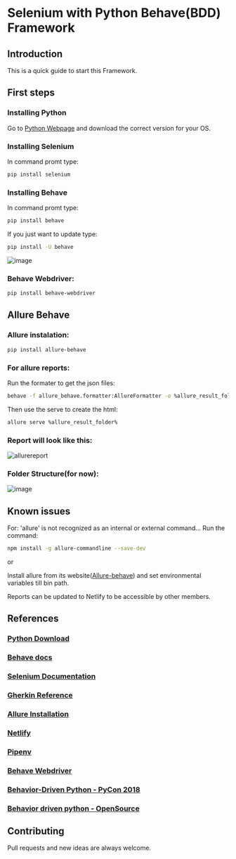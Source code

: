 # Selenium with Python Behave(BDD) Framework

## Introduction
This is a quick guide to start this Framework.

## First steps
### Installing Python
Go to [Python Webpage](https://www.python.org/downloads/) and download the correct version for your OS.

### Installing Selenium
In command promt type: 
```bash
pip install selenium
```

### Installing Behave
In command promt type: 
```bash
pip install behave
```
If you just want to update type: 
```bash
pip install -U behave
```
![image](https://user-images.githubusercontent.com/67669609/102725004-5c1f3500-42f2-11eb-9331-fd60b55b769f.png)

### Behave Webdriver:
```bash
pip install behave-webdriver
```
## Allure Behave
### Allure instalation:
```bash
pip install allure-behave
```


### For allure reports:
Run the formater to get the json files:
```bash
behave -f allure_behave.formatter:AllureFormatter -o %allure_result_folder% ./features
```
Then use the serve to create the html: 
```bash
allure serve %allure_result_folder%
```

### Report will look like this:
![allurereport](https://user-images.githubusercontent.com/67669609/102724727-79530400-42f0-11eb-9369-37f6ea97f2f0.png)


### Folder Structure(for now):
![image](https://user-images.githubusercontent.com/67669609/102725491-e1581900-42f5-11eb-8965-801015d3fa09.png)

## Known issues
For: 'allure' is not recognized as an internal or external command...
Run the command: 
```bash
npm install -g allure-commandline --save-dev
```
or

Install allure from its website([Allure-behave](https://pypi.org/project/allure-behave/)) and set environmental variables till bin path.

Reports can be updated to Netlify to be accessible by other members.

## References
### [Python Download](https://www.python.org/downloads/)
### [Behave docs](https://behave.readthedocs.io/en/latest/index.html)
### [Selenium Documentation](https://www.selenium.dev/documentation/en/)
### [Gherkin Reference](https://cucumber.io/docs/gherkin/reference/)
### [Allure Installation](https://pypi.org/project/allure-behave/)
### [Netlify](https://www.netlify.com/)
### [Pipenv](https://pypi.org/project/pipenv/)
### [Behave Webdriver](https://pypi.org/project/behave-webdriver/)
### [Behavior-Driven Python - PyCon 2018](https://www.youtube.com/watch?v=EtIAbfCrsFI&t=344s&ab_channel=PyCon2018)
### [Behavior driven python - OpenSource](https://opensource.com/article/18/5/behavior-driven-python)




## Contributing
Pull requests and new ideas are always welcome.
